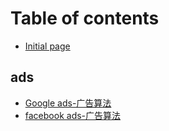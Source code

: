 # Table of contents

* [Initial page](README.md)

## ads

* [Google ads-广告算法](ads/广告算法.md)
* [facebook ads-广告算法](ads/广告算法.md)


